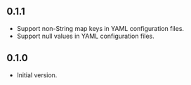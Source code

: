 ## 0.1.1

- Support non-String map keys in YAML configuration files.
- Support null values in YAML configuration files.

## 0.1.0

- Initial version.
